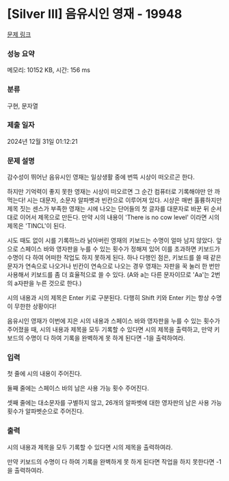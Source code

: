 # [Silver III] 음유시인 영재 - 19948 

[문제 링크](https://www.acmicpc.net/problem/19948) 

### 성능 요약

메모리: 10152 KB, 시간: 156 ms

### 분류

구현, 문자열

### 제출 일자

2024년 12월 31일 01:12:21

### 문제 설명

<p>감수성이 뛰어난 음유시인 영재는 일상생활 중에 번뜩 시상이 떠오르곤 한다.</p>

<p>하지만 기억력이 좋지 못한 영재는 시상이 떠오르면 그 순간 컴퓨터로 기록해야만 안 까먹는다! 시는 대문자, 소문자 알파벳과 빈칸으로 이루어져 있다. 시상은 매번 훌륭하지만 제목 짓는 센스가 부족한 영재는 시에 나오는 단어들의 첫 글자를 대문자로 바꾼 뒤 순서대로 이어서 제목으로 만든다. 만약 시의 내용이 'There is no cow level' 이라면 시의 제목은 'TINCL'이 된다.</p>

<p>시도 때도 없이 시를 기록하느라 낡아버린 영재의 키보드는 수명이 얼마 남지 않았다. 앞으로 스페이스 바와 영자판을 누를 수 있는 횟수가 정해져 있어 이를 초과하면 키보드가 수명이 다 하여 어떠한 작업도 하지 못하게 된다. 하나 다행인 점은, 키보드를 쓸 때 같은 문자가 연속으로 나오거나 빈칸이 연속으로 나오는 경우 영재는 자판을 꾹 눌러 한 번만 사용해서 키보드를 좀 더 효율적으로 쓸 수 있다. (A와 a는 다른 문자이므로 'Aa'는 2번의 a자판을 누른 것으로 한다.)</p>

<p>시의 내용과 시의 제목은 Enter 키로 구분된다. 다행히 Shift 키와 Enter 키는 항상 수명이 무한한 상황이다!</p>

<p>음유시인 영재가 이번에 지은 시의 내용과 스페이스 바와 영자판을 누를 수 있는 횟수가 주어졌을 때, 시의 내용과 제목을 모두 기록할 수 있다면 시의 제목을 출력하고, 만약 키보드의 수명이 다 하여 기록을 완벽하게 못 하게 된다면 -1을 출력하여라.</p>

### 입력 

 <p>첫 줄에 시의 내용이 주어진다.</p>

<p>둘째 줄에는 스페이스 바의 남은 사용 가능 횟수 주어진다.</p>

<p>셋째 줄에는 대소문자를 구별하지 않고, 26개의 알파벳에 대한 영자판의 남은 사용 가능 횟수가 알파벳순으로 주어진다.</p>

### 출력 

 <p>시의 내용과 제목을 모두 기록할 수 있다면 시의 제목을 출력하여라.</p>

<p>만약 키보드의 수명이 다 하여 기록을 완벽하게 못 하게 된다면 작업을 하지 못한다면 -1을 출력하여라.</p>

